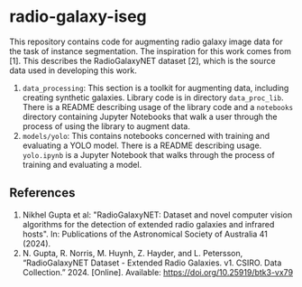 # radio-galaxy-iseg

This repository contains code for augmenting radio galaxy image data for the task
of instance segmentation. The inspiration for this work
comes from [1]. This describes the RadioGalaxyNET dataset [2],
which is the source data used in developing this work.

1. `data_processing`: This section is a toolkit for augmenting data,
including creating synthetic galaxies. Library code is in directory `data_proc_lib`.
There is a README describing usage of the
library code and a `notebooks` directory containing Jupyter Notebooks that
walk a user through the process of using the library to augment data.
2. `models/yolo`: This contains notebooks concerned with training
and evaluating a YOLO model. There is a README describing usage. `yolo.ipynb`
is a Jupyter Notebook that walks through the process of training and evaluating
a model.

## References

1. Nikhel Gupta et al: "RadioGalaxyNET: Dataset and novel computer vision
   algorithms for the detection of extended radio galaxies and infrared hosts".
   In: Publications of the Astronomical Society of Australia 41 (2024).
2. N. Gupta, R. Norris, M. Huynh, Z. Hayder, and L. Petersson, 
“RadioGalaxyNET Dataset - Extended Radio Galaxies. v1. CSIRO.
Data Collection.” 2024. [Online]. Available: https://doi.org/10.25919/btk3-vx79
